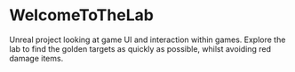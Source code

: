 # WelcomeToTheLab
 Unreal project looking at game UI and interaction within games. Explore the lab to find the golden targets as quickly as possible, whilst avoiding red damage items.

